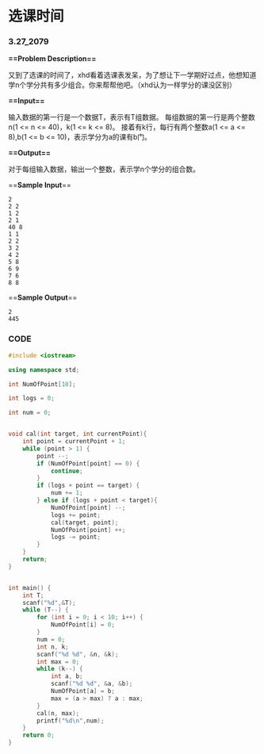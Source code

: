 # 选课时间

### 3.27_2079

**==Problem Description==**

又到了选课的时间了，xhd看着选课表发呆，为了想让下一学期好过点，他想知道学n个学分共有多少组合。你来帮帮他吧。（xhd认为一样学分的课没区别）

**==Input==**

输入数据的第一行是一个数据T，表示有T组数据。
每组数据的第一行是两个整数n(1 <= n <= 40)，k(1 <= k <= 8)。
接着有k行，每行有两个整数a(1 <= a <= 8),b(1 <= b <= 10)，表示学分为a的课有b门。

**==Output==**

对于每组输入数据，输出一个整数，表示学n个学分的组合数。

==**Sample Input**==

```
2
2 2
1 2
2 1
40 8
1 1
2 2
3 2
4 2
5 8
6 9
7 6
8 8
```

==**Sample Output**==

```
2
445
```



### CODE

```cpp
#include <iostream>

using namespace std;

int NumOfPoint[10];

int logs = 0;

int num = 0;


void cal(int target, int currentPoint){
    int point = currentPoint + 1;
    while (point > 1) {
        point --;
        if (NumOfPoint[point] == 0) {
            continue;
        }
        if (logs + point == target) {
            num += 1;
        } else if (logs + point < target){
            NumOfPoint[point] --;
            logs += point;
            cal(target, point);
            NumOfPoint[point] ++;
            logs -= point;
        }
    }
    return;
}


int main() {
    int T;
    scanf("%d",&T);
    while (T--) {
        for (int i = 0; i < 10; i++) {
            NumOfPoint[i] = 0;
        }
        num = 0;
        int n, k;
        scanf("%d %d", &n, &k);
        int max = 0;
        while (k--) {
            int a, b;
            scanf("%d %d", &a, &b);
            NumOfPoint[a] = b;
            max = (a > max) ? a : max;
        }
        cal(n, max);
        printf("%d\n",num);
    }
    return 0;
}

```

